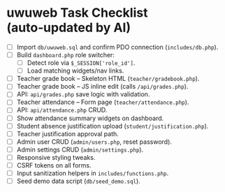 # uwuweb Task Checklist (auto‑updated by AI)

- [ ] Import `db/uwuweb.sql` and confirm PDO connection (`includes/db.php`).
- [ ] Build `dashboard.php` role switcher:
  - [ ] Detect role via `$_SESSION['role_id']`.
  - [ ] Load matching widgets/nav links.
- [ ] Teacher grade book – Skeleton HTML (`teacher/gradebook.php`).
- [ ] Teacher grade book – JS inline edit (calls `/api/grades.php`).
- [ ] API: `api/grades.php` save logic with validation.
- [ ] Teacher attendance – Form page (`teacher/attendance.php`).
- [ ] API: `api/attendance.php` CRUD.
- [ ] Show attendance summary widgets on dashboard.
- [ ] Student absence justification upload (`student/justification.php`).
- [ ] Teacher justification approval path.
- [ ] Admin user CRUD (`admin/users.php`, reset password).
- [ ] Admin settings CRUD (`admin/settings.php`).
- [ ] Responsive styling tweaks.
- [ ] CSRF tokens on all forms.
- [ ] Input sanitization helpers in `includes/functions.php`.
- [ ] Seed demo data script (`db/seed_demo.sql`).